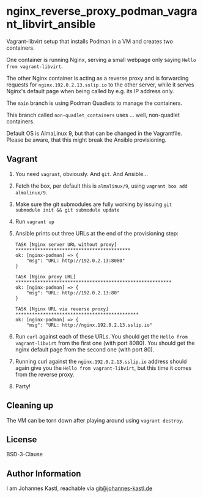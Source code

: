 # nginx_reverse_proxy_podman_vagrant_libvirt_ansible

Vagrant-libvirt setup that installs Podman in a VM and creates two containers.

One container is running Nginx, serving a small webpage only saying `Hello from
vagrant-libvirt`.

The other Nginx container is acting as a reverse proxy and is forwarding
requests for `nginx.192.0.2.13.sslip.io` to the other server, while it serves
Nginx's default page when being called by e.g. its IP address only.

The `main` branch is using Podman Quadlets to manage the containers.

This branch called `non-quadlet_containers` uses ... well, non-quadlet
containers.

Default OS is AlmaLinux 9, but that can be changed in the Vagrantfile.
Please be aware, that this might break the Ansible provisioning.

## Vagrant

1. You need `vagrant`, obviously. And `git`. And Ansible...
1. Fetch the box, per default this is `almalinux/9`, using
   `vagrant box add almalinux/9`.
1. Make sure the git submodules are fully working by issuing
   `git submodule init && git submodule update`
1. Run `vagrant up`
1. Ansible prints out three URLs at the end of the provisioning step:

   ```
   TASK [Nginx server URL without proxy] ******************************************
   ok: [nginx-podman] => {
       "msg": "URL: http://192.0.2.13:8080"
   }

   TASK [Nginx proxy URL] *********************************************************
   ok: [nginx-podman] => {
       "msg": "URL: http://192.0.2.13:80"
   }

   TASK [Nginx URL via reverse proxy] *********************************************
   ok: [nginx-podman] => {
       "msg": "URL: http://nginx.192.0.2.13.sslip.io"
   ```

1. Run `curl` against each of these URLs. You should get the `Hello from
   vagrant-libvirt` from the first one (with port 8080).
   You should get the nginx default page from the second one (with port 80).
1. Running curl against the `nginx.192.0.2.13.sslip.io` address should again
   give you the `Hello from vagrant-libvirt`, but this time it comes from the
   reverse proxy.
1. Party!

## Cleaning up

The VM can be torn down after playing around using `vagrant destroy`.

## License

BSD-3-Clause

## Author Information

I am Johannes Kastl, reachable via git@johannes-kastl.de
